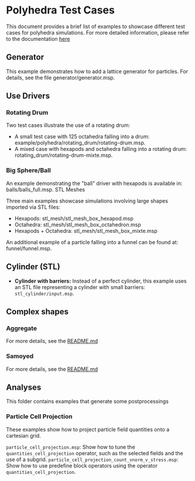 # Polyhedra Test Cases

This document provides a brief list of examples to showcase different test cases for polyhedra simulations. For more detailed information, please refer to the documentation [here](https://collab4exanbody.github.io/doc_exaDEM/project_exaDEM/Test_cases.html)

## Generator

This example demonstrates how to add a lattice generator for particles. For details, see the file generator/generator.msp.

## Use Drivers

### Rotating Drum

Two test cases illustrate the use of a rotating drum:

- A small test case with 125 octahedra falling into a drum: example/polyhedra/rotating_drum/rotating-drum.msp.
- A mixed case with hexapods and octahedra falling into a rotating drum: rotating_drum/rotating-drum-mixte.msp.

### Big Sphere/Ball

An example demonstrating the "ball" driver with hexapods is available in: balls/balls_full.msp.
STL Meshes

Three main examples showcase simulations involving large shapes imported via STL files:

- Hexapods: stl_mesh/stl_mesh_box_hexapod.msp
- Octahedra: stl_mesh/stl_mesh_box_octahedron.msp
- Hexapods + Octahedra: stl_mesh/stl_mesh_box_mixte.msp

An additional example of a particle falling into a funnel can be found at: funnel/funnel.msp.

## Cylinder (STL)

- **Cylinder with barriers:** Instead of a perfect cylinder, this example uses an STL file representing a cylinder with small barriers: `stl_cylinder/input.msp`.

## Complex shapes

### Aggregate

For more details, see the [README.md](aggregate/README.md)

### Samoyed

For more details, see the [README.md](samoyed/README.md)


## Analyses

This folder contains examples that generate some postprocessings

### Particle Cell Projection

These examples show how to project particle field quantities onto a cartesian grid.

`particle_cell_projection.msp`: Show how to tune the `quantities_cell_projection` operator, such as the selected fields and the use of a subgrid.
`particle_cell_projection_count_vnorm_v_stress.msp`: Show how to use predefine block operators using the operator `quantities_cell_projection`.
